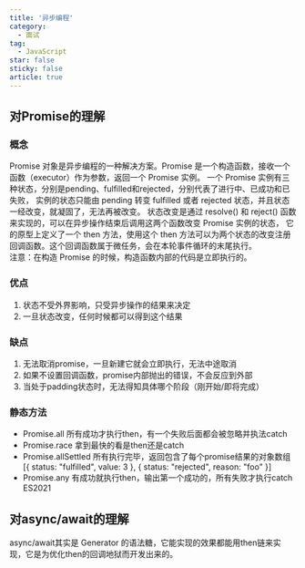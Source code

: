 ```yaml
---
title: '异步编程'
category:
  - 面试
tag:
  - JavaScript
star: false
sticky: false  
article: true
---
```


## 对Promise的理解

### 概念

Promise 对象是异步编程的一种解决方案。Promise 是一个构造函数，接收一个函数（executor）作为参数，返回一个 Promise 实例。
一个 Promise 实例有三种状态，分别是pending、fulfilled和rejected，分别代表了进行中、已成功和已失败，
实例的状态只能由 pending 转变 fulfilled 或者 rejected 状态，并且状态一经改变，就凝固了，无法再被改变。
状态改变是通过 resolve() 和 reject() 函数来实现的，可以在异步操作结束后调用这两个函数改变 Promise 实例的状态，
它的原型上定义了一个 then 方法，使用这个 then 方法可以为两个状态的改变注册回调函数。这个回调函数属于微任务，会在本轮事件循环的末尾执行。  
注意：在构造 Promise 的时候，构造函数内部的代码是立即执行的。

### 优点

1. 状态不受外界影响，只受异步操作的结果来决定
2. 一旦状态改变，任何时候都可以得到这个结果

### 缺点

1. 无法取消promise，一旦新建它就会立即执行，无法中途取消
2. 如果不设置回调函数，promise内部抛出的错误，不会反应到外部
3. 当处于padding状态时，无法得知具体哪个阶段（刚开始/即将完成）

### 静态方法

- Promise.all 所有成功才执行then，有一个失败后面都会被忽略并执法catch
- Promise.race 拿到最快的看是then还是catch
- Promise.allSettled 所有执行完毕，返回包含了每个promise结果的对象数组 [{ status: "fulfilled", value: 3 }, { status: "rejected", reason: "foo" }]
- Promise.any 有成功就执行then，输出第一个成功的，所有失败才执行catch ES2021

## 对async/await的理解

async/await其实是 Generator 的语法糖，它能实现的效果都能用then链来实现，它是为优化then的回调地狱而开发出来的。